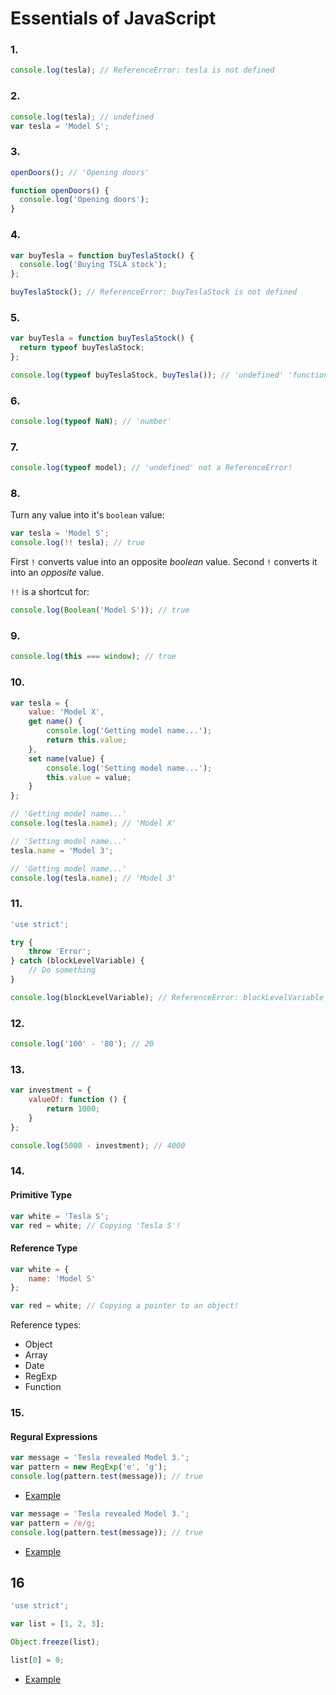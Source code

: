 # Essentials of JavaScript

### 1.
```js
console.log(tesla); // ReferenceError: tesla is not defined
```

### 2.
```js
console.log(tesla); // undefined
var tesla = 'Model S';
```

### 3.
```js
openDoors(); // 'Opening doors'

function openDoors() {
  console.log('Opening doors');
}
```

### 4.
```js
var buyTesla = function buyTeslaStock() {
  console.log('Buying TSLA stock');
};

buyTeslaStock(); // ReferenceError: buyTeslaStock is not defined
```

### 5.
```js
var buyTesla = function buyTeslaStock() {
  return typeof buyTeslaStock;
};

console.log(typeof buyTeslaStock, buyTesla()); // 'undefined' 'function'
```

### 6.
```js
console.log(typeof NaN); // 'number'
```

### 7.
```js
console.log(typeof model); // 'undefined' not a ReferenceError!
```

### 8.
Turn any value into it's `boolean` value:
```js
var tesla = 'Model S';
console.log(!! tesla); // true
```
First `!` converts value into an opposite _boolean_ value. Second `!` converts it into an _opposite_ value.

`!!` is a shortcut for:
```js
console.log(Boolean('Model S')); // true
```

### 9.
```js
console.log(this === window); // true
```

### 10.

```js
var tesla = {
    value: 'Model X',
    get name() {
    	console.log('Getting model name...');
        return this.value;
    },
    set name(value) {
    	console.log('Setting model name...');
        this.value = value;
    }
};

// 'Getting model name...'
console.log(tesla.name); // 'Model X'

// 'Setting model name...'
tesla.name = 'Model 3';

// 'Getting model name...'
console.log(tesla.name); // 'Model 3'
```

### 11.

```js
'use strict';

try {
	throw 'Error';
} catch (blockLevelVariable) {
	// Do something
}

console.log(blockLevelVariable); // ReferenceError: blockLevelVariable is not defined
```
### 12.

```js
console.log('100' - '80'); // 20
```

### 13.

```js
var investment = {
	valueOf: function () {
		return 1000;
	}
};

console.log(5000 - investment); // 4000
```

### 14.

#### Primitive Type

```js
var white = 'Tesla S';
var red = white; // Copying 'Tesla S'!
```

#### Reference Type

```js
var white = {
	name: 'Model S'
};

var red = white; // Copying a pointer to an object!
```

Reference types:
+ Object
+ Array
+ Date
+ RegExp
+ Function

### 15.

#### Regural Expressions

```js
var message = 'Tesla revealed Model 3.';
var pattern = new RegExp('e', 'g');
console.log(pattern.test(message)); // true
```

+ [Example](https://repl.it/CEXA)

```js
var message = 'Tesla revealed Model 3.';
var pattern = /e/g;
console.log(pattern.test(message)); // true
```

+ [Example](https://repl.it/CEXH)


## 16

```js
'use strict';

var list = [1, 2, 3];

Object.freeze(list);

list[0] = 0;
```
+ [Example](https://repl.it/CMGz)

